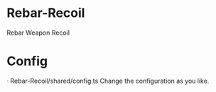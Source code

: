 # Rebar-Recoil
 Rebar Weapon Recoil

# Config
 · Rebar-Recoil/shared/config.ts
 Change the configuration as you like.
